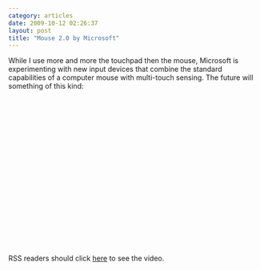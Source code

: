 ```yaml
---
category: articles
date: 2009-10-12 02:26:37
layout: post
title: "Mouse 2.0 by Microsoft"
---
```


<p>While I use more and more the touchpad then the mouse, Microsoft is experimenting with new input devices that combine the standard capabilities of a computer mouse with multi-touch sensing. The future will something of this kind:</p> <iframe title="Mouse 2.0 by Microsoft" width="480" height="300" data-src="//www.youtube.com/embed/07i18J3hm5g" frameborder="0" allowfullscreen></iframe><p>RSS readers should click <a href="//joaobordalo.com/articles/2009/10/12/mouse-2-0-by-microsoft">here</a> to see the video.</p>
